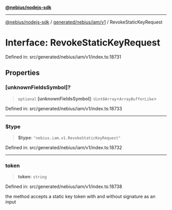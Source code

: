 [**@nebius/nodejs-sdk**](../../../../../README.md)

---

[@nebius/nodejs-sdk](../../../../../README.md) / [generated/nebius/iam/v1](../README.md) / RevokeStaticKeyRequest

# Interface: RevokeStaticKeyRequest

Defined in: src/generated/nebius/iam/v1/index.ts:18731

## Properties

### \[unknownFieldsSymbol\]?

> `optional` **\[unknownFieldsSymbol\]**: `Uint8Array`\<`ArrayBufferLike`\>

Defined in: src/generated/nebius/iam/v1/index.ts:18733

---

### $type

> **$type**: `"nebius.iam.v1.RevokeStaticKeyRequest"`

Defined in: src/generated/nebius/iam/v1/index.ts:18732

---

### token

> **token**: `string`

Defined in: src/generated/nebius/iam/v1/index.ts:18738

the method accepts a static key token with and without signature as an input
